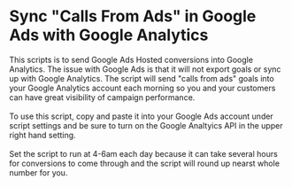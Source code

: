 # Sync "Calls From Ads" in Google Ads with Google Analytics

This scripts is to send Google Ads Hosted conversions into Google Analytics.
The issue with Google Ads is that it will not export goals or sync up with Google Analytics.
The script will send "calls from ads" goals into your Google Analytics account each morning so you and your customers can have great visibility of campaign performance. <br>
<br>
To use this script, copy and paste it into your Google Ads account under script settings and be sure to turn on the Google Analtyics API in the upper right hand setting. <br><br>
Set the script to run at 4-6am each day because it can take several hours for conversions to come through and the script will round up nearst whole number for you.
